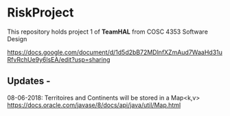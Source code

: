 # RiskProject
This repository holds project 1 of **TeamHAL** from COSC 4353 Software Design

https://docs.google.com/document/d/1d5d2bB72MDlnfXZmAud7WaaHd31uRfvRchUe9y6lsEA/edit?usp=sharing


Updates - 
-----------------
08-06-2018: Territoires and Continents will be stored in a Map<k,v> https://docs.oracle.com/javase/8/docs/api/java/util/Map.html
